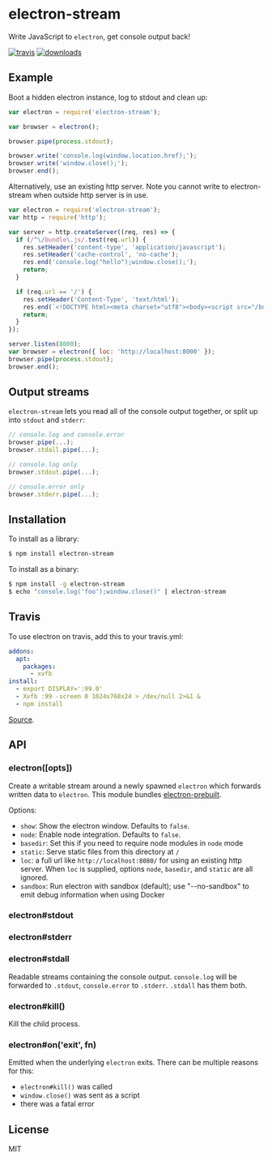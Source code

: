 
# electron-stream

  Write JavaScript to `electron`, get console output back!

  [![travis](https://travis-ci.org/juliangruber/electron-stream.svg?branch=master)](https://travis-ci.org/juliangruber/electron-stream)
  [![downloads](https://img.shields.io/npm/dm/electron-stream.svg)](https://www.npmjs.org/package/electron-stream)

## Example

  Boot a hidden electron instance, log to stdout and clean up:

```js
var electron = require('electron-stream');

var browser = electron();

browser.pipe(process.stdout);

browser.write('console.log(window.location.href);');
browser.write('window.close();');
browser.end();
```

  Alternatively, use an existing http server. Note you cannot write to electron-stream when outside http server is in use.

```js
var electron = require('electron-stream');
var http = require('http');

var server = http.createServer((req, res) => {
  if (/^\/bundle\.js/.test(req.url)) {
    res.setHeader('content-type', 'application/javascript');
    res.setHeader('cache-control', 'no-cache');
    res.end('console.log("hello");window.close();');
    return;
  }

  if (req.url == '/') {
    res.setHeader('Content-Type', 'text/html');
    res.end(`<!DOCTYPE html><meta charset="utf8"><body><script src="/bundle.js"></script></body>`);
    return;
  }
});

server.listen(8000);
var browser = electron({ loc: 'http://localhost:8000' });
browser.pipe(process.stdout);
browser.end();

```

## Output streams

`electron-stream` lets you read all of the console output together, or split up into `stdout` and `stderr`:

```js
// console.log and console.error
browser.pipe(...);
browser.stdall.pipe(...);

// console.log only
browser.stdout.pipe(...);

// console.error only
browser.stderr.pipe(...);
```

## Installation

  To install as a library:

```bash
$ npm install electron-stream
```

  To install as a binary:

```bash
$ npm install -g electron-stream
$ echo "console.log('foo');window.close()" | electron-stream
```

## Travis

To use electron on travis, add this to your travis.yml:

```yml
addons:
  apt:
    packages:
      - xvfb
install:
  - export DISPLAY=':99.0'
  - Xvfb :99 -screen 0 1024x768x24 > /dev/null 2>&1 &
  - npm install
```

[Source](https://github.com/rhysd/Shiba/blob/055a11a0a2b4f727577fe61371a88d8db9277de5/.travis.yml).

## API

### electron([opts])

Create a writable stream around a newly spawned `electron` which forwards written data to `electron`. This module bundles [electron-prebuilt](https://npmjs.org/package/electron-prebuilt).

Options:

  - `show`: Show the electron window. Defaults to `false`.
  - `node`:  Enable node integration. Defaults to `false`.
  - `basedir`: Set this if you need to require node modules in `node` mode
  - `static`: Serve static files from this directory at `/`
  - `loc`: a full url like `http://localhost:8080/` for using an existing http server. When `loc` is supplied, options `node`, `basedir`, and `static` are all ignored.
  - `sandbox`: Run electron with sandbox (default); use "--no-sandbox" to emit debug information when using Docker
  
### electron#stdout
### electron#stderr
### electron#stdall

Readable streams containing the console output. `console.log` will be forwarded to `.stdout`, `console.error` to `.stderr`. `.stdall` has them both.

### electron#kill()

Kill the child process.

### electron#on('exit', fn)

Emitted when the underlying `electron` exits. There can be multiple reasons for this:

- `electron#kill()` was called
- `window.close()` was sent as a script
- there was a fatal error

## License

  MIT
